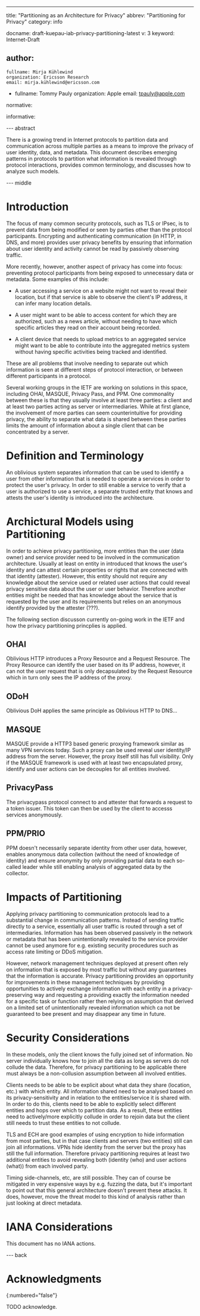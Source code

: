 ---
title: "Partitioning as an Architecture for Privacy"
abbrev: "Partitioning for Privacy"
category: info

docname: draft-kuepau-iab-privacy-partitioning-latest
v: 3
keyword: Internet-Draft

author:
 -
    fullname: Mirja Kühlewind
    organization: Ericsson Research
    email: mirja.kühlewind@ericsson.com
 -
    fullname: Tommy Pauly
    organization: Apple
    email: tpauly@apple.com

normative:

informative:


--- abstract

There is a growing trend in Internet protocols to partition data and communication across
multiple parties as a means to improve the privacy of user identity, data, and metadata.
This document describes emerging patterns in protocols to partition what information is
revealed through protocol interactions, provides common terminology, and discusses how
to analyze such models.

--- middle

# Introduction

The focus of many common security protocols, such as TLS or IPsec, is to prevent data
from being modified or seen by parties other than the protocol participants. Encrypting
and authenticating communication (in HTTP, in DNS, and more) provides user privacy
benefits by ensuring that information about user identity and activity cannot be
read by passively observing traffic.

More recently, however, another aspect of privacy has come into focus: preventing
protocol participants from being exposed to unnecessary data or metadata. Some examples
of this include:

- A user accessing a service on a website might not want to reveal their location,
but if that service is able to observe the client's IP address, it can infer many
location details.

- A user might want to be able to access content for which they are authorized,
such as a news article, without needing to have which specific articles they
read on their account being recorded.

- A client device that needs to upload metrics to an aggregated
service might want to be able to contribute into the aggregated metrics system without
having specific activities being tracked and identified.

These are all problems that involve needing to separate out which information
is seen at different steps of protocol interaction, or between different
participants in a protocol.

Several working groups in the IETF are working on solutions in this space, including
OHAI, MASQUE, Privacy Pass, and PPM. One commonality between these is that they
usually involve at least three parties: a client and at least two parties acting
as server or intermediaries. While at first glance, the involvement of more parties
can seem counterintuitive for providing privacy, the ability to separate what data
is shared between these parties limits the amount of information about a single
client that can be concentrated by a server.

# Definition and Terminology

An oblivious system separates information that can be used to identify a user from other information that is needed to operate
a services in order to protect the user's privacy. In order to still enable a service to verify that
a user is authorized to use a service, a separate trusted entity that knows and attests the user's identity
is introduced into the architecture.

# Archictural Models using Partitioning

In order to achieve privacy partitioning, more entities than the user (data owner) and service provider need
to be involved in the communication architecture. Usually at least on entity in introduced that knows the user's identity and can
attest certain properties or rights that are connected with that identity (attester). However, this entity should not require
any knowledge about the service used or related user actions that could reveal privacy sensitive data about the user or user behavior.
Therefore another entities might be needed that has knowledge about the service that is requested by the user and its requirements but relies
on an anonymous identify provided by the attester (???).

The following section discusson currently on-going work in the IETF and how the privacy partitioning princplies is applied.

## OHAI

Oblivious HTTP introduces a Proxy Resource and a Request Resource. The Proxy Resource can identify the user based on its IP address, however, it can not the user request that is only decapsulated by the Request Resource which in turn only sees the IP address of the proxy.  

## ODoH

Oblivious DoH applies the same principle as Oblivious HTTP to DNS...

## MASQUE 

MASQUE provide a HTTP3 based generic proxying framework similar as many VPN services today. Such a proxy can be used reveal user identity/IP address from the server. However, the proxy itself still has full visibility. Only if the MASQUE framework is used with at least two encapsulated proxy, identify and user actions can be decouples for all entities involved.

## PrivacyPass

The privacypass protocol connect to and attester that forwards a request to a token issuer. This token can then be used by the client to accesss services anonymously. 

## PPM/PRIO

PPM doesn't necessarily separate identity from other user data, however, enables anonymous data collection (without the need of knowledge of identity) and ensure anonymity by only providing partial data to each so-called leader while still enabling analysis of aggregated data by the collector. 

# Impacts of Partitioning

Applying privacy partitioning to communication protocols lead to a substantial change in communication patterns. 
Instead of sending traffic directly to a service, essentially all user traffic is routed through a set of intermediaries.
Information has has been observed passively in the network or metadata that has been unintentionally revealed to the service provider
cannot be used anymore for e.g. existing security procedures such as access rate limiting or DDoS mitigation.

However, network management techniques deployed at present often rely on information that is exposed by most traffic but without any guarantees that the information is accurate. Privacy partitioning provides an opportunity for improvements in these management techniques by providing opportunities to actively exchange information with each entity in a privacy-preserving way and requesting a providing exactly the information needed for a specific task or function rather then relying on assumption that derived on a limited set of unintentionally revealed information which ca not be guaranteed to bee present and may disappear any time in future.

# Security Considerations

In these models, only the client knows the fully joined set of information. No server individually knows how to join all the data as long as servers do not collude the data. Therefore, for privacy partitioning to be applicable there must always be a non-collusion assumption between all involved entities.

Clients needs to be able to be explicit about what data they share (location, etc.) with which entity. All information shared need to be analysed based on its privacy-sensitivity and in relation to the entities/service it is shared with. In order to do this, clients need to be able to explicitly select different entities and hops over which to partition data. As a result, these entities need to actively/more explicitly collude in order to rejoin data but the client still needs to trust these entities to not collude.

TLS and ECH are good examples of using encryption to hide information from most parties, but in that case clients and servers (two entities) still can join all informations. VPNs hide identity from the server but the proxy has still the full information. Therefore privacy partitioning requires at least two additional entities to avoid revealing both (identity (who) and user actions (what)) from each involved party.

Timing side-channels, etc, are still possible. They can of course be mitigated in very expensive ways by e.g. fuzzing the data, but it's important to point out that this general architecture doesn't prevent these attacks. It does, however, move the threat model to this kind of analysis rather than just looking at direct metadata.


# IANA Considerations

This document has no IANA actions.


--- back

# Acknowledgments
{:numbered="false"}

TODO acknowledge.
